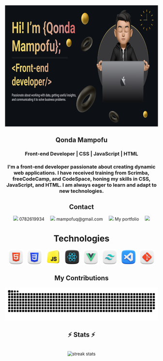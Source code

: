 <p align="center">
  <img height="400" src="banner.png" alt="my banner"/>
</p>

<h2 align="center">Qonda Mampofu</h2>

<h3 align="center">Front-end Developer | CSS | JavaScript | HTML</h3>

<h3 align="center">I'm a front-end developer passionate about creating dynamic web applications. I have received training from Scrimba, freeCodeCamp, and CodeSpace, honing my skills in CSS, JavaScript, and HTML. I am always eager to learn and adapt to new technologies.</h3>


<h2 align="center">Contact</h2>

<div align="center">
  <img height="20" src="https://img.icons8.com/ios-filled/20/000000/phone.png"/> 0782619934
  &nbsp;&nbsp;&nbsp;
  <img height="20" src="https://img.icons8.com/ios-glyphs/20/000000/new-post.png"/> mampofuq@gmail.com
  &nbsp;&nbsp;&nbsp;
  <img height="20" src="https://img.icons8.com/external-anggara-basic-outline-anggara-putra/20/000000/external-website-ui-basic-anggara-basic-outline-anggara-putra.png"/> My portfolio
  &nbsp;&nbsp;&nbsp;
  <a href="https://www.linkedin.com/in/yourprofile"><img height="20" src="https://img.icons8.com/color/20/000000/linkedin.png"/></a>
</div>

<h1 align="center">Technologies</h1>
<div align="center">
  <img height="50" src="html.png" alt="HTML logo"/>
  &nbsp; <!-- Non-breaking space -->
  <img height="50" src="css.png" alt="CSS logo"/>
  &nbsp; <!-- Non-breaking space -->
  <img height="50" src="javascript-logo.png" alt="javascript logo"/>
  &nbsp; <!-- Non-breaking space -->
  <img height="50" src="react.png" alt="React logo"/>
  &nbsp; <!-- Non-breaking space -->
  <img height="50" src="vue.png" alt="React logo"/>
  &nbsp; <!-- Non-breaking space -->
  <img height="50" src="tailwind.png" alt="React logo"/>
  &nbsp; <!-- Non-breaking space -->
  <img height="50" src="visual-studio-code.png" alt="VScode logo"/>
  &nbsp; <!-- Non-breaking space -->
  <img height="50" src="git.png" alt="VScode logo"/>
</div>
<div align="center">
  
## My Contributions

![Snake eating my contributions](https://raw.githubusercontent.com/salesp07/salesp07/output/github-contribution-grid-snake.svg)
 
</div>

<h2 align="center">⚡ Stats ⚡</h2>
<br>
<div align="center">
  <img width=390 src="https://github-readme-stats.vercel.app/api?username=qonda3&show_icons=true&locale=en" alt="streak stats"/>
  <br/>
  
</div>
